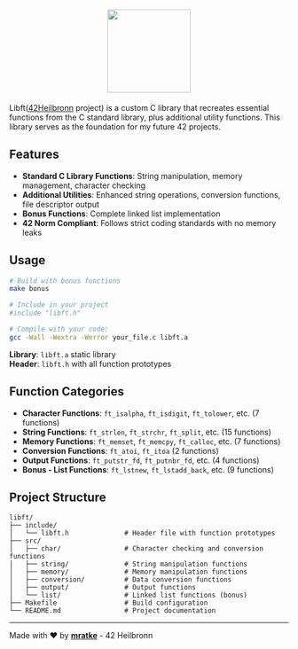 <div align="center">

# <img src="https://github.com/Grihladin/42-project-badges/blob/main/badges/libfte.png" width="150" height="150"> 

</div>

Libft([42Heilbronn](https://www.42heilbronn.de/en/) project) is a custom C library that recreates essential functions from the C standard library, plus additional utility functions. This library serves as the foundation for my future 42 projects.

## Features

- **Standard C Library Functions**: String manipulation, memory management, character checking
- **Additional Utilities**: Enhanced string operations, conversion functions, file descriptor output
- **Bonus Functions**: Complete linked list implementation
- **42 Norm Compliant**: Follows strict coding standards with no memory leaks

## Usage

```bash
# Build with bonus functions
make bonus

# Include in your project
#include "libft.h"

# Compile with your code:
gcc -Wall -Wextra -Werror your_file.c libft.a
```

**Library**: `libft.a` static library  
**Header**: `libft.h` with all function prototypes

## Function Categories

- **Character Functions**: `ft_isalpha`, `ft_isdigit`, `ft_tolower`, etc. (7 functions)
- **String Functions**: `ft_strlen`, `ft_strchr`, `ft_split`, etc. (15 functions)
- **Memory Functions**: `ft_memset`, `ft_memcpy`, `ft_calloc`, etc. (7 functions)
- **Conversion Functions**: `ft_atoi`, `ft_itoa` (2 functions)
- **Output Functions**: `ft_putstr_fd`, `ft_putnbr_fd`, etc. (4 functions)
- **Bonus - List Functions**: `ft_lstnew`, `ft_lstadd_back`, etc. (9 functions)

## Project Structure

```
libft/
├── include/
│   └── libft.h              # Header file with function prototypes
├── src/
│   ├── char/                # Character checking and conversion functions
│   ├── string/              # String manipulation functions
│   ├── memory/              # Memory manipulation functions
│   ├── conversion/          # Data conversion functions
│   ├── output/              # Output functions
│   └── list/                # Linked list functions (bonus)
├── Makefile                 # Build configuration
└── README.md                # Project documentation
```

---

Made with ❤️ by **[mratke](https://github.com/Grihladin)** - 42 Heilbronn
